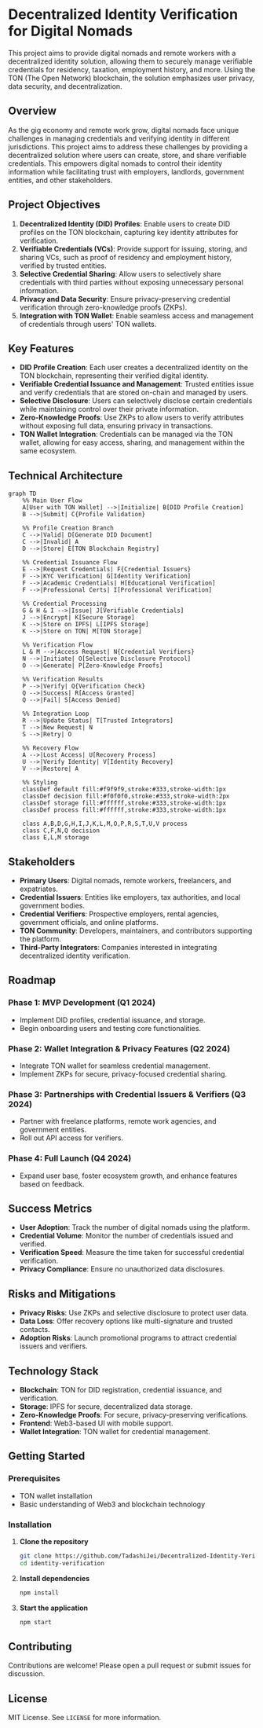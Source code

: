 
# Decentralized Identity Verification for Digital Nomads

This project aims to provide digital nomads and remote workers with a decentralized identity solution, allowing them to securely manage verifiable credentials for residency, taxation, employment history, and more. Using the TON (The Open Network) blockchain, the solution emphasizes user privacy, data security, and decentralization.

## Overview

As the gig economy and remote work grow, digital nomads face unique challenges in managing credentials and verifying identity in different jurisdictions. This project aims to address these challenges by providing a decentralized solution where users can create, store, and share verifiable credentials. This empowers digital nomads to control their identity information while facilitating trust with employers, landlords, government entities, and other stakeholders.

## Project Objectives

1. **Decentralized Identity (DID) Profiles**: Enable users to create DID profiles on the TON blockchain, capturing key identity attributes for verification.
2. **Verifiable Credentials (VCs)**: Provide support for issuing, storing, and sharing VCs, such as proof of residency and employment history, verified by trusted entities.
3. **Selective Credential Sharing**: Allow users to selectively share credentials with third parties without exposing unnecessary personal information.
4. **Privacy and Data Security**: Ensure privacy-preserving credential verification through zero-knowledge proofs (ZKPs).
5. **Integration with TON Wallet**: Enable seamless access and management of credentials through users' TON wallets.

## Key Features

- **DID Profile Creation**: Each user creates a decentralized identity on the TON blockchain, representing their verified digital identity.
- **Verifiable Credential Issuance and Management**: Trusted entities issue and verify credentials that are stored on-chain and managed by users.
- **Selective Disclosure**: Users can selectively disclose certain credentials while maintaining control over their private information.
- **Zero-Knowledge Proofs**: Use ZKPs to allow users to verify attributes without exposing full data, ensuring privacy in transactions.
- **TON Wallet Integration**: Credentials can be managed via the TON wallet, allowing for easy access, sharing, and management within the same ecosystem.

## Technical Architecture

```mermaid
graph TD
    %% Main User Flow
    A[User with TON Wallet] -->|Initialize| B[DID Profile Creation]
    B -->|Submit| C{Profile Validation}
    
    %% Profile Creation Branch
    C -->|Valid| D[Generate DID Document]
    C -->|Invalid| A
    D -->|Store| E[TON Blockchain Registry]
    
    %% Credential Issuance Flow
    E -->|Request Credentials| F{Credential Issuers}
    F -->|KYC Verification| G[Identity Verification]
    F -->|Academic Credentials| H[Educational Verification]
    F -->|Professional Certs| I[Professional Verification]
    
    %% Credential Processing
    G & H & I -->|Issue| J[Verifiable Credentials]
    J -->|Encrypt| K[Secure Storage]
    K -->|Store on IPFS| L[IPFS Storage]
    K -->|Store on TON| M[TON Storage]
    
    %% Verification Flow
    L & M -->|Access Request| N{Credential Verifiers}
    N -->|Initiate| O[Selective Disclosure Protocol]
    O -->|Generate| P[Zero-Knowledge Proofs]
    
    %% Verification Results
    P -->|Verify| Q{Verification Check}
    Q -->|Success| R[Access Granted]
    Q -->|Fail| S[Access Denied]
    
    %% Integration Loop
    R -->|Update Status| T[Trusted Integrators]
    T -->|New Request| N
    S -->|Retry| O
    
    %% Recovery Flow
    A -->|Lost Access| U[Recovery Process]
    U -->|Verify Identity| V[Identity Recovery]
    V -->|Restore| A

    %% Styling
    classDef default fill:#f9f9f9,stroke:#333,stroke-width:1px
    classDef decision fill:#f0f0f0,stroke:#333,stroke-width:2px
    classDef storage fill:#ffffff,stroke:#333,stroke-width:1px
    classDef process fill:#ffffff,stroke:#333,stroke-width:1px
    
    class A,B,D,G,H,I,J,K,L,M,O,P,R,S,T,U,V process
    class C,F,N,Q decision
    class E,L,M storage
```

## Stakeholders

- **Primary Users**: Digital nomads, remote workers, freelancers, and expatriates.
- **Credential Issuers**: Entities like employers, tax authorities, and local government bodies.
- **Credential Verifiers**: Prospective employers, rental agencies, government officials, and online platforms.
- **TON Community**: Developers, maintainers, and contributors supporting the platform.
- **Third-Party Integrators**: Companies interested in integrating decentralized identity verification.

## Roadmap

### Phase 1: MVP Development (Q1 2024)
- Implement DID profiles, credential issuance, and storage.
- Begin onboarding users and testing core functionalities.

### Phase 2: Wallet Integration & Privacy Features (Q2 2024)
- Integrate TON wallet for seamless credential management.
- Implement ZKPs for secure, privacy-focused credential sharing.

### Phase 3: Partnerships with Credential Issuers & Verifiers (Q3 2024)
- Partner with freelance platforms, remote work agencies, and government entities.
- Roll out API access for verifiers.

### Phase 4: Full Launch (Q4 2024)
- Expand user base, foster ecosystem growth, and enhance features based on feedback.

## Success Metrics

- **User Adoption**: Track the number of digital nomads using the platform.
- **Credential Volume**: Monitor the number of credentials issued and verified.
- **Verification Speed**: Measure the time taken for successful credential verification.
- **Privacy Compliance**: Ensure no unauthorized data disclosures.

## Risks and Mitigations

- **Privacy Risks**: Use ZKPs and selective disclosure to protect user data.
- **Data Loss**: Offer recovery options like multi-signature and trusted contacts.
- **Adoption Risks**: Launch promotional programs to attract credential issuers and verifiers.

## Technology Stack

- **Blockchain**: TON for DID registration, credential issuance, and verification.
- **Storage**: IPFS for secure, decentralized data storage.
- **Zero-Knowledge Proofs**: For secure, privacy-preserving verifications.
- **Frontend**: Web3-based UI with mobile support.
- **Wallet Integration**: TON wallet for credential management.

## Getting Started

### Prerequisites
- TON wallet installation
- Basic understanding of Web3 and blockchain technology

### Installation

1. **Clone the repository**
    ```bash
    git clone https://github.com/TadashiJei/Decentralized-Identity-Verification-for-Digital-Nomads
    cd identity-verification
    ```

2. **Install dependencies**
    ```bash
    npm install
    ```

3. **Start the application**
    ```bash
    npm start
    ```

## Contributing

Contributions are welcome! Please open a pull request or submit issues for discussion.

## License

MIT License. See `LICENSE` for more information.
